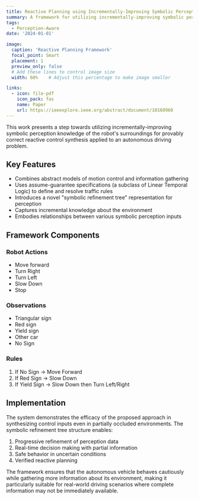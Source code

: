 ```yaml
---
title: Reactive Planning using Incrementally-Improving Symbolic Perception
summary: A framework for utilizing incrementally-improving symbolic perception knowledge for provably correct reactive control synthesis in autonomous driving.
tags:
  - Perception-Aware
date: '2024-01-01'

image:
  caption: 'Reactive Planning Framework'
  focal_point: Smart
  placement: 1
  preview_only: false
  # Add these lines to control image size
  width: 60%    # Adjust this percentage to make image smaller

links:
  - icon: file-pdf
    icon_pack: fas
    name: Paper
    url: https://ieeexplore.ieee.org/abstract/document/10160960
---
```


This work presents a step towards utilizing incrementally-improving symbolic perception knowledge of the robot's surroundings for provably correct reactive control synthesis applied to an autonomous driving problem.

## Key Features

- Combines abstract models of motion control and information gathering
- Uses assume-guarantee specifications (a subclass of Linear Temporal Logic) to define and resolve traffic rules
- Introduces a novel "symbolic refinement tree" representation for perception
- Captures incremental knowledge about the environment
- Embodies relationships between various symbolic perception inputs

## Framework Components

### Robot Actions
- Move forward
- Turn Right
- Turn Left
- Slow Down
- Stop

### Observations
- Triangular sign
- Red sign
- Yield sign
- Other car
- No Sign

### Rules
1. If No Sign → Move Forward
2. If Red Sign → Slow Down
3. If Yield Sign → Slow Down then Turn Left/Right

## Implementation

The system demonstrates the efficacy of the proposed approach in synthesizing control inputs even in partially occluded environments. The symbolic refinement tree structure enables:

1. Progressive refinement of perception data
2. Real-time decision making with partial information
3. Safe behavior in uncertain conditions
4. Verified reactive planning

The framework ensures that the autonomous vehicle behaves cautiously while gathering more information about its environment, making it particularly suitable for real-world driving scenarios where complete information may not be immediately available.